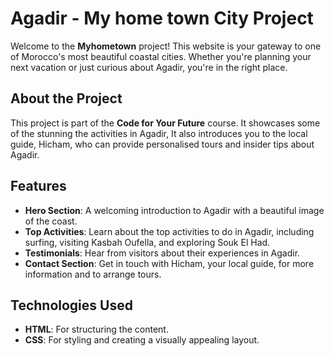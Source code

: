 # Agadir - My home town City Project

Welcome to the **Myhometown** project! This website is your gateway to one of Morocco's most beautiful coastal cities. Whether you're planning your next vacation or just curious about Agadir, you're in the right place.

## About the Project

This project is part of the **Code for Your Future** course. It showcases some of the stunning the activities in Agadir, It also introduces you to the local guide, Hicham, who can provide personalised tours and insider tips about Agadir.

## Features

- **Hero Section**: A welcoming introduction to Agadir with a beautiful image of the coast.
- **Top Activities**: Learn about the top activities to do in Agadir, including surfing, visiting Kasbah Oufella, and exploring Souk El Had.
- **Testimonials**: Hear from visitors about their experiences in Agadir.
- **Contact Section**: Get in touch with Hicham, your local guide, for more information and to arrange tours.

## Technologies Used

- **HTML**: For structuring the content.
- **CSS**: For styling and creating a visually appealing layout.


